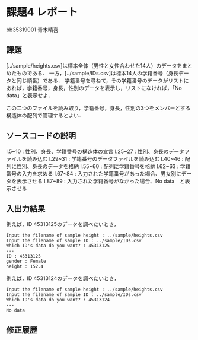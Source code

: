 # 課題4 レポート

bb35319001 青木晴喜

## 課題

[../sample/heights.csv]は標本全体（男性と女性合わせた14人）のデータをまとめたものである．
一方，[../sample/IDs.csv]は標本14人の学籍番号（身長データと同じ順番）である．
学籍番号を尋ねて，その学籍番号のデータがリストにあれば，学籍番号，身長，性別のデータを表示し，リストになければ，「No data」と表示せよ．

この二つのファイルを読み取り，学籍番号，身長，性別の3つをメンバーとする構造体の配列で管理するとよい．

## ソースコードの説明
l.5~10 : 性別、身長、学籍番号の構造体の宣言
l.25~27 : 性別、身長のデータファイルを読み込む
l.29~31 : 学籍番号のデータファイルを読み込む
l.40~46 : 配列に性別、身長のデータを格納
l.55~60 : 配列に学籍番号を格納
l.62~63 : 学籍番号の入力を求める
l.67~84 : 入力された学籍番号があった場合、男女別にデータを表示させる
l.87~89 : 入力された学籍番号がなかった場合、No data　と表示させる

## 入出力結果

例えば，ID 45313125のデータを調べたいとき，

```
Input the filename of sample height : ../sample/heights.csv
Input the filename of sample ID : ../sample/IDs.csv
Which ID's data do you want? : 45313125
---
ID : 45313125
gender : Female
height : 152.4
```

例えば，ID 45313124のデータを調べたいとき，

```
Input the filename of sample height : ../sample/heights.csv
Input the filename of sample ID : ../sample/IDs.csv
Which ID's data do you want? : 45313124
---
No data
```

## 修正履歴

